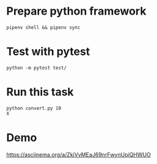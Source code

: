 # Prepare python framework
```
pipenv shell && pipenv sync
```

# Test with pytest

```
python -m pytest test/
```

# Run this task
```
python convert.py 10
X
```

# Demo
https://asciinema.org/a/ZkjVvMEaJ69nrFwynUpiQHWUO
